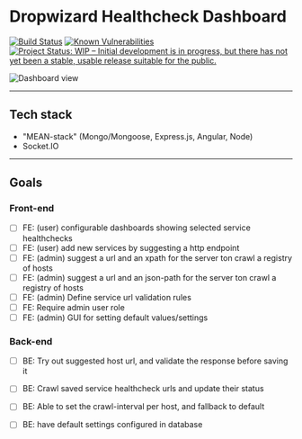 # Dropwizard Healthcheck Dashboard
[![Build Status](https://travis-ci.org/jensim/dropwizard-healthcheck-dashboard.svg?branch=master)](https://travis-ci.org/jensim/dropwizard-healthcheck-dashboard)
[![Known Vulnerabilities](https://snyk.io/test/github/jensim/dropwizard-healthcheck-dashboard/badge.svg?targetFile=package.json)](https://snyk.io/test/github/jensim/dropwizard-healthcheck-dashboard?targetFile=package.json)
[![Project Status: WIP – Initial development is in progress, but there has not yet been a stable, usable release suitable for the public.](https://www.repostatus.org/badges/latest/wip.svg)](https://www.repostatus.org/#wip)

![Dashboard view](docs/2.0_Dashboard.png)

----
## Tech stack
- "MEAN-stack" (Mongo/Mongoose, Express.js, Angular, Node)
- Socket.IO

----
## Goals
### Front-end
- [ ] FE: (user) configurable dashboards showing selected service healthchecks
- [ ] FE: (user) add new services by suggesting a http endpoint 
- [ ] FE: (admin) suggest a url and an xpath for the server ton crawl a registry of hosts
- [ ] FE: (admin) suggest a url and an json-path for the server ton crawl a registry of hosts
- [ ] FE: (admin) Define service url validation rules
- [ ] FE: Require admin user role
- [ ] FE: (admin) GUI for setting default values/settings

### Back-end
- [ ] BE: Try out suggested host url, and validate the response before saving it
- [ ] BE: Crawl saved service healthcheck urls and update their status
- [ ] BE: Able to set the crawl-interval per host, and fallback to default
- [ ] BE: have default settings configured in database

